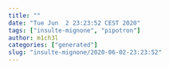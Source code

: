 ```yaml
---
title: ""
date: "Tue Jun  2 23:23:52 CEST 2020"
tags: ["insulte-mignone", "pipotron"]
author: m1ch3l
categories: ["generated"]
slug: "insulte-mignone/2020-06-02-23:23:52"
---
```



